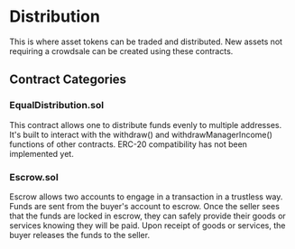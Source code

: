 
# Distribution
This is where asset tokens can be traded and distributed. New assets not requiring a crowdsale can be created using these contracts.

## Contract Categories

### EqualDistribution.sol
This contract allows one to distribute funds evenly to multiple addresses. It's built to interact with the withdraw() and withdrawManagerIncome() functions of other contracts. ERC-20 compatibility has not been implemented yet.

### Escrow.sol
Escrow allows two accounts to engage in a transaction in a trustless way. Funds are sent from the buyer's account to escrow. Once the seller sees that the funds are locked in escrow, they can safely provide their goods or services knowing they will be paid. Upon receipt of goods or services, the buyer releases the funds to the seller.
